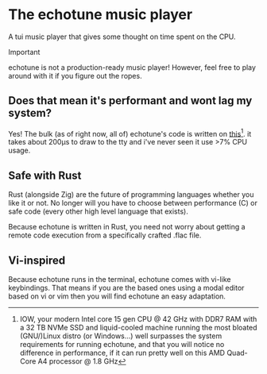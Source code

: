 # The echotune music player

A tui music player that gives some thought on time spent on the CPU.

> [!IMPORTANT]
> echotune is not a production-ready music player! However, feel free to play around with it if you figure out the ropes.

## Does that mean it's performant and wont lag my system?

Yes! The bulk (as of right now, all of) echotune's code is written on [this](https://www.ordinateursarabais.com/produit/acer-es1-521-40hc-hdmi-6-go-ram-1-tb/)[^1]. it takes about 200µs to draw to the tty and i've never seen it use >7% CPU usage.

## Safe with Rust

Rust (alongside Zig) are the future of programming languages whether you like it or not. No longer will you have to choose between performance (C) or safe code (every other high level language that exists).

Because echotune is written in Rust, you need not worry about getting a remote code execution from a specifically crafted .flac file.

## Vi-inspired

Because echotune runs in the terminal, echotune comes with vi-like keybindings. That means if you are the based ones using a modal editor based on vi or vim then you will find echotune an easy adaptation.

[^1]: IOW, your modern Intel core 15 gen CPU @ 42 GHz with DDR7 RAM with a 32 TB NVMe SSD and liquid-cooled machine running the most bloated (GNU/)Linux distro (or Windows...) well surpasses the system requirements for running echotune, and that you will notice no difference in performance, if it can run pretty well on this AMD Quad-Core A4 processor @ 1.8 GHz


